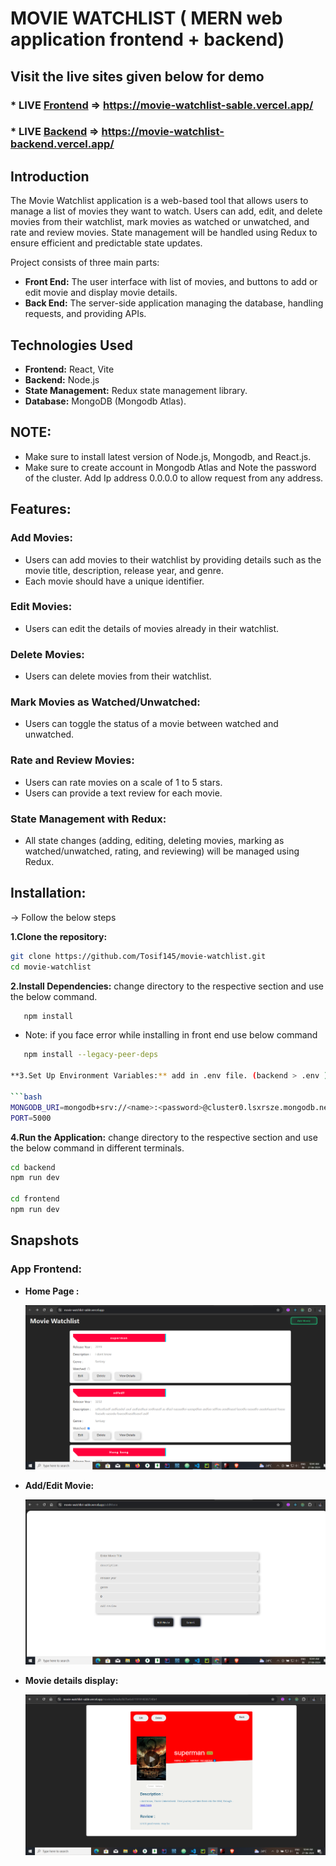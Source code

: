 # MOVIE WATCHLIST ( MERN web application frontend + backend)

## Visit the live sites given below for demo

### \* LIVE [Frontend](https://movie-watchlist-sable.vercel.app/) => https://movie-watchlist-sable.vercel.app/

### \* LIVE [Backend](https://movie-watchlist-backend.vercel.app/) => https://movie-watchlist-backend.vercel.app/

## Introduction

The Movie Watchlist application is a web-based tool that allows users to manage a list of movies they want to watch. Users can add, edit, and delete movies from their watchlist, mark movies as watched or unwatched, and rate and review movies. State management will be handled using Redux to ensure efficient and predictable state updates.

Project consists of three main parts:

- **Front End:** The user interface with list of movies, and buttons to add or edit movie and display movie details.
- **Back End:** The server-side application managing the database, handling requests, and providing APIs.

## Technologies Used

- **Frontend:** React, Vite
- **Backend:** Node.js
- **State Management:** Redux state management library.
- **Database:** MongoDB (Mongodb Atlas).

## NOTE:

- Make sure to install latest version of Node.js, Mongodb, and React.js.
- Make sure to create account in Mongodb Atlas and Note the password of the cluster. Add Ip address 0.0.0.0 to allow request from any address.

## Features:

### Add Movies:

- Users can add movies to their watchlist by providing details such as the movie title, description, release year, and genre.
- Each movie should have a unique identifier.

### Edit Movies:

- Users can edit the details of movies already in their watchlist.

### Delete Movies:

- Users can delete movies from their watchlist.

### Mark Movies as Watched/Unwatched:

- Users can toggle the status of a movie between watched and unwatched.

### Rate and Review Movies:

- Users can rate movies on a scale of 1 to 5 stars.
- Users can provide a text review for each movie.

### State Management with Redux:

- All state changes (adding, editing, deleting movies, marking as watched/unwatched, rating, and reviewing) will be managed using Redux.

## Installation:

-> Follow the below steps

**1.Clone the repository:**

```bash
git clone https://github.com/Tosif145/movie-watchlist.git
cd movie-watchlist
```

**2.Install Dependencies:** change directory to the respective section and use the below command.

```bash
   npm install

```

- Note: if you face error while installing in front end use below command

````bash
   npm install --legacy-peer-deps

**3.Set Up Environment Variables:** add in .env file. (backend > .env )

```bash
MONGODB_URI=mongodb+srv://<name>:<password>@cluster0.lsxrsze.mongodb.net/movie-watchlist
PORT=5000
````

**4.Run the Application:** change directory to the respective section and use the below command in different terminals.

```bash
cd backend
npm run dev

cd frontend
npm run dev

```

## Snapshots

### App Frontend:

- **Home Page :**

  ![Home Page](screenshots/MainPage.png)

- **Add/Edit Movie:**

  ![Add/Edit Movie](screenshots/AddEdit.png)

- **Movie details display:**

  ![Movie details display](screenshots/MovieDetails.png)
